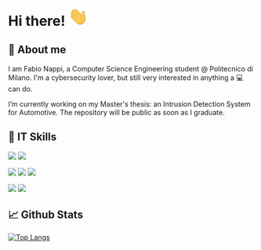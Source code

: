# Hi there!  <img src="https://raw.githubusercontent.com/FabioNappi/FabioNappi/master/wave.gif" width="40px">
## :boy: About me
I am Fabio Nappi, a Computer Science Engineering student @ Politecnico di Milano. I'm a cybersecurity lover, but still very interested in anything a :computer: can do.

I’m currently working on my Master's thesis: an Intrusion Detection System for Automotive. The repository will be public as soon as I graduate.

## :wrench: IT Skills
![](https://img.shields.io/badge/OS-Windows-informational?logo=Windows&logoColor=white&color=blueviolet)
![](https://img.shields.io/badge/OS-Linux-informational?logo=Linux&logoColor=white&color=blueviolet)

![](https://img.shields.io/badge/Code-Python-informational?logo=Python&logoColor=white&color=blue)
![](https://img.shields.io/badge/Code-Java-informational?logo=Java&logoColor=white&color=blue)
![](https://img.shields.io/badge/Code-C-informational?logo=C&logoColor=white&color=blue)

![](https://img.shields.io/badge/Editor-IntelliJ_IDEA-informational?logo=intellij-idea&logoColor=white&color=brightgreen)
![](https://img.shields.io/badge/Editor-Sublime_Text-informational?logo=Sublime-Text&logoColor=white&color=brightgreen)

## :chart_with_upwards_trend: Github Stats
[![Top Langs](https://github-readme-stats.vercel.app/api/top-langs/?username=FabioNappi&layout=compact&theme=cobalt)](https://github.com/FabioNappi/github-readme-stats)

<!--
**FabioNappi/FabioNappi** is a ✨ _special_ ✨ repository because its `README.md` (this file) appears on your GitHub profile.

Here are some ideas to get you started:


- 🌱 I’m currently learning ...
- 👯 I’m looking to collaborate on ...
- 🤔 I’m looking for help with ...
- 💬 Ask me about ...
- 📫 How to reach me: ...
- 😄 Pronouns: ...
- ⚡ Fun fact: ...
-->
